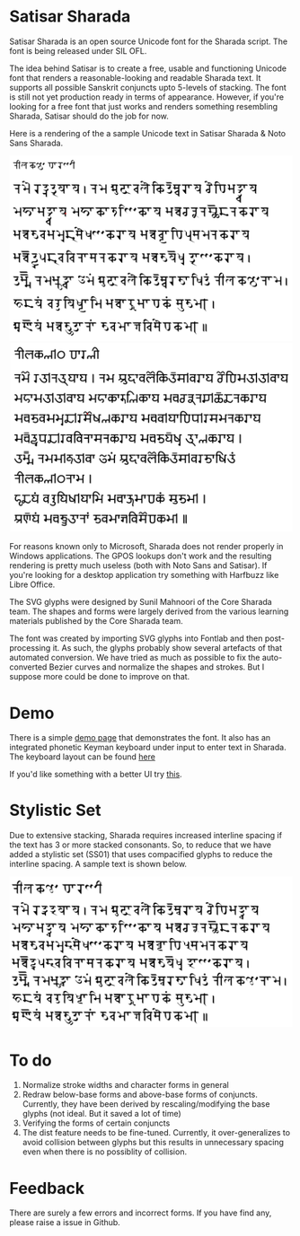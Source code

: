 # Satisar Sharada

Satisar Sharada is an open source Unicode font for the Sharada script. The font is being released under SIL OFL.

The idea behind Satisar is to create a free, usable and functioning Unicode font that renders a reasonable-looking and readable Sharada text. It supports all possible Sanskrit conjuncts upto 5-levels of stacking. The font is still not yet production ready in terms of appearance. However, if you're looking for a free font that just works and renders something resembling Sharada, Satisar should do the job for now.

Here is a rendering of the a sample Unicode text in Satisar Sharada & Noto Sans Sharada.

![Satisar Sample](/satisar-sample.png)
![Noto Sample](/noto-sample.png)

For reasons known only to Microsoft, Sharada does not render properly in Windows applications. The GPOS lookups don't work and the resulting rendering is pretty much useless (both with Noto Sans and Satisar). If you're looking for a desktop application try something with Harfbuzz like Libre Office.

The SVG glyphs were designed by Sunil Mahnoori of the Core Sharada team. The shapes and forms were largely derived from the various learning materials published by the Core Sharada team.

The font was created by importing SVG glyphs into Fontlab and then post-processing it. As such, the glyphs probably show several artefacts of that automated conversion. We have tried as much as possible to fix the auto-converted Bezier curves and normalize the shapes and strokes. But I suppose more could be done to improve on that.

# Demo

There is a simple [demo page](https://virtualvinodh.github.io/satisarsharada/testing.html) that demonstrates the font. It also has an integrated phonetic Keyman keyboard under input to enter text in Sharada. The keyboard layout can be found [here](https://virtualvinodh.github.io/satisarsharada/keyboard.htm)

If you'd like something with a better UI try [this](https://satisarsharada.appspot.com).

# Stylistic Set

Due to extensive stacking, Sharada requires increased interline spacing if the text has 3 or more stacked consonants. So, to reduce that we have added a stylistic set (SS01) that uses compacified glyphs to reduce the interline spacing. A sample text is shown below.

![Satisar Sample](/satisar-compact.png)

# To do
1. Normalize stroke widths and character forms in general
2. Redraw below-base forms and above-base forms of conjuncts. Currently, they have been derived by rescaling/modifying the base glyphs (not ideal. But it saved a lot of time)
3. Verifying the forms of certain conjuncts
4. The dist feature needs to be fine-tuned. Currently, it over-generalizes to avoid collision between glyphs but this results in unnecessary spacing even when there is no possiblity of collision.

# Feedback

There are surely a few errors and incorrect forms. If you have find any, please raise a issue in Github.

